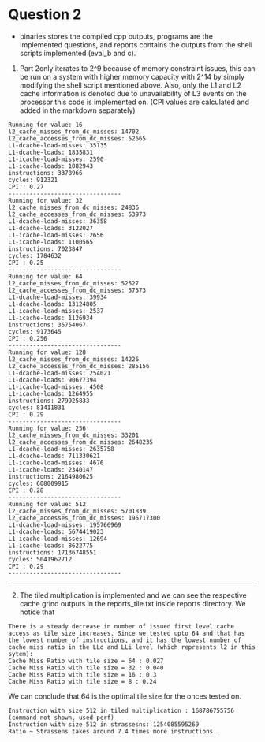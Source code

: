 # Question 2
- binaries stores the compiled cpp outputs, programs are the implemented questions, and reports contains the outputs from the shell scripts implemented (eval_b and c). 

1. Part 2only iterates to 2^9 because of memory constraint issues, this can be run on a system with higher memory capacity with 2^14 by simply modifying the shell script mentioned above. Also, only the L1 and L2 cache information is denoted due to unavailability of L3 events on the processor this code is implemented on. (CPI values are calculated and added in the markdown separately)

```
Running for value: 16
l2_cache_misses_from_dc_misses: 14702
l2_cache_accesses_from_dc_misses: 52665
L1-dcache-load-misses: 35135
L1-dcache-loads: 1835831
L1-icache-load-misses: 2590
L1-icache-loads: 1082943
instructions: 3378966
cycles: 912321
CPI : 0.27
--------------------------------
Running for value: 32
l2_cache_misses_from_dc_misses: 24836
l2_cache_accesses_from_dc_misses: 53973
L1-dcache-load-misses: 36358
L1-dcache-loads: 3122027
L1-icache-load-misses: 2656
L1-icache-loads: 1100565
instructions: 7023847
cycles: 1784632
CPI : 0.25
--------------------------------
Running for value: 64
l2_cache_misses_from_dc_misses: 52527
l2_cache_accesses_from_dc_misses: 57573
L1-dcache-load-misses: 39934
L1-dcache-loads: 13124805
L1-icache-load-misses: 2537
L1-icache-loads: 1126934
instructions: 35754067
cycles: 9173645
CPI : 0.256
--------------------------------
Running for value: 128
l2_cache_misses_from_dc_misses: 14226
l2_cache_accesses_from_dc_misses: 285156
L1-dcache-load-misses: 254021
L1-dcache-loads: 90677394
L1-icache-load-misses: 4508
L1-icache-loads: 1264955
instructions: 279925833
cycles: 81411831
CPI : 0.29
--------------------------------
Running for value: 256
l2_cache_misses_from_dc_misses: 33201
l2_cache_accesses_from_dc_misses: 2648235
L1-dcache-load-misses: 2635758
L1-dcache-loads: 711330621
L1-icache-load-misses: 4676
L1-icache-loads: 2340147
instructions: 2164980625
cycles: 608009915
CPI : 0.28
--------------------------------
Running for value: 512
l2_cache_misses_from_dc_misses: 5701839
l2_cache_accesses_from_dc_misses: 195717300
L1-dcache-load-misses: 195766969
L1-dcache-loads: 5674419023
L1-icache-load-misses: 12694
L1-icache-loads: 8622775
instructions: 17136748551
cycles: 5041962712
CPI : 0.29
--------------------------------

```
---
2. The tiled multiplication is implemented and we can see the respective cache grind outputs in the reports_tile.txt inside reports directory. We notice that
```
There is a steady decrease in number of issued first level cache access as tile size increases. Since we tested upto 64 and that has the lowest number of instructions, and it has the lowest number of cache miss ratio in the LLd and LLi level (which represents l2 in this sytem):
Cache Miss Ratio with tile size = 64 : 0.027
Cache Miss Ratio with tile size = 32 : 0.040
Cache Miss Ratio with tile size = 16 : 0.3
Cache Miss Ratio with tile size = 8 : 0.24
```
We can conclude that 64 is the optimal tile size for the onces tested on. 

```
Instruction with size 512 in tiled multiplication : 168786755756 (command not shown, used perf)
Instruction with size 512 in strassesns: 1254085595269 
Ratio ~ Strassens takes around 7.4 times more instructions. 
```





